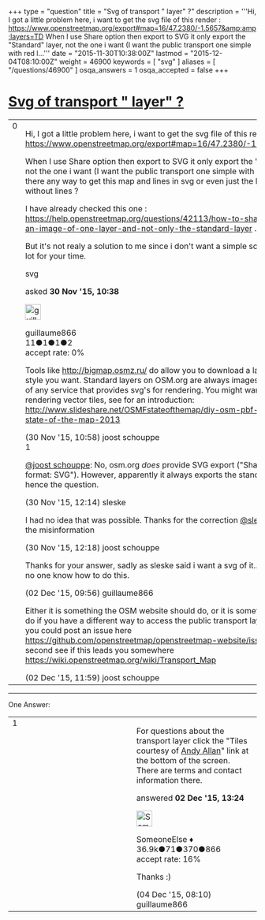 +++
type = "question"
title = "Svg of transport &quot; layer&quot; ?"
description = '''Hi, I got a little problem here, i want to get the svg file of this render :  https://www.openstreetmap.org/export#map=16/47.2380/-1.5657&amp;amp;layers=TD When I use Share option then export to SVG it only export the &quot;Standard&quot; layer, not the one i want (I want the public transport one simple with red l...'''
date = "2015-11-30T10:38:00Z"
lastmod = "2015-12-04T08:10:00Z"
weight = 46900
keywords = [ "svg" ]
aliases = [ "/questions/46900" ]
osqa_answers = 1
osqa_accepted = false
+++

<div class="headNormal">

# [Svg of transport " layer" ?](/questions/46900/svg-of-transport-layer)

</div>

<div id="main-body">

<div id="askform">

<table id="question-table" style="width:100%;">
<colgroup>
<col style="width: 50%" />
<col style="width: 50%" />
</colgroup>
<tbody>
<tr>
<td style="width: 30px; vertical-align: top"><div class="vote-buttons">
<span id="post-46900-upvote" class="ajax-command post-vote up" rel="nofollow" title="I like this post (click again to cancel)"> </span>
<div id="post-46900-score" class="post-score" title="current number of votes">
0
</div>
<span id="post-46900-downvote" class="ajax-command post-vote down" rel="nofollow" title="I dont like this post (click again to cancel)"> </span> <span id="favorite-mark" class="ajax-command favorite-mark" rel="nofollow" title="mark/unmark this question as favorite (click again to cancel)"> </span>
<div id="favorite-count" class="favorite-count">
&#10;</div>
</div></td>
<td><div id="item-right">
<div class="question-body">
<p>Hi, I got a little problem here, i want to get the svg file of this render : <a href="https://www.openstreetmap.org/export#map=16/47.2380/-1.5657&amp;layers=TD">https://www.openstreetmap.org/export#map=16/47.2380/-1.5657&amp;layers=TD</a></p>
<p>When I use Share option then export to SVG it only export the "Standard" layer, not the one i want (I want the public transport one simple with red lines). Is there any way to get this map and lines in svg or even just the background without lines ?</p>
<p>I have already checked this one : <a href="/questions/42113/how-to-share-download-an-image-of-one-layer-and-not-only-the-standard-layer">https://help.openstreetmap.org/questions/42113/how-to-share-download-an-image-of-one-layer-and-not-only-the-standard-layer</a> .</p>
<p>But it's not realy a solution to me since i don't want a simple screen. Thanks a lot for your time.</p>
</div>
<div id="question-tags" class="tags-container tags">
<span class="post-tag tag-link-svg" rel="tag" title="see questions tagged &#39;svg&#39;">svg</span>
</div>
<div id="question-controls" class="post-controls">
&#10;</div>
<div class="post-update-info-container">
<div class="post-update-info post-update-info-user">
<p>asked <strong>30 Nov '15, 10:38</strong></p>
<img src="https://secure.gravatar.com/avatar/257049c476762a80cfd06f627777c3fa?s=32&amp;d=identicon&amp;r=g" class="gravatar" width="32" height="32" alt="guillaume866&#39;s gravatar image" />
<p><span>guillaume866</span><br />
<span class="score" title="11 reputation points">11</span><span title="1 badges"><span class="badge1">●</span><span class="badgecount">1</span></span><span title="1 badges"><span class="silver">●</span><span class="badgecount">1</span></span><span title="2 badges"><span class="bronze">●</span><span class="badgecount">2</span></span><br />
<span class="accept_rate" title="Rate of the user&#39;s accepted answers">accept rate:</span> <span title="guillaume866 has no accepted answers">0%</span></p>
</div>
</div>
<div id="comments-container-46900" class="comments-container">
<span id="46901"></span>
<div id="comment-46901" class="comment">
<div id="post-46901-score" class="comment-score">
&#10;</div>
<div class="comment-text">
<p>Tools like <a href="http://bigmap.osmz.ru/">http://bigmap.osmz.ru/</a> do allow you to download a larger image in the style you want. Standard layers on OSM.org are always images. I'm not aware of any service that provides svg's for rendering. You might want to look into rendering vector tiles, see for an introduction: <a href="http://www.slideshare.net/OSMFstateofthemap/diy-osm-pbf-vector-tiles-state-of-the-map-2013">http://www.slideshare.net/OSMFstateofthemap/diy-osm-pbf-vector-tiles-state-of-the-map-2013</a></p>
</div>
<div id="comment-46901-info" class="comment-info">
<span class="comment-age">(30 Nov '15, 10:58)</span> <span class="comment-user userinfo">joost schouppe</span>
</div>
</div>
<span id="46903"></span>
<div id="comment-46903" class="comment">
<div id="post-46903-score" class="comment-score">
1
</div>
<div class="comment-text">
<p><a href="https://help.openstreetmap.org/users/10142/joost-schouppe"></a><a href="https://help.openstreetmap.org/users/10142/joost-schouppe">@joost schouppe</a>: No, osm.org <em>does</em> provide SVG export ("Share / Image format: SVG"). However, apparently it always exports the standard layer - hence the question.</p>
</div>
<div id="comment-46903-info" class="comment-info">
<span class="comment-age">(30 Nov '15, 12:14)</span> <span class="comment-user userinfo">sleske</span>
</div>
</div>
<span id="46904"></span>
<div id="comment-46904" class="comment">
<div id="post-46904-score" class="comment-score">
&#10;</div>
<div class="comment-text">
<p>I had no idea that was possible. Thanks for the correction <a href="https://help.openstreetmap.org/users/666/sleske">@sleske</a> and excuse the misinformation</p>
</div>
<div id="comment-46904-info" class="comment-info">
<span class="comment-age">(30 Nov '15, 12:18)</span> <span class="comment-user userinfo">joost schouppe</span>
</div>
</div>
<span id="46934"></span>
<div id="comment-46934" class="comment">
<div id="post-46934-score" class="comment-score">
&#10;</div>
<div class="comment-text">
<p>Thanks for your answer, sadly as sleske said i want a svg of it... But seems like no one know how to do this.</p>
</div>
<div id="comment-46934-info" class="comment-info">
<span class="comment-age">(02 Dec '15, 09:56)</span> <span class="comment-user userinfo">guillaume866</span>
</div>
</div>
<span id="46935"></span>
<div id="comment-46935" class="comment">
<div id="post-46935-score" class="comment-score">
&#10;</div>
<div class="comment-text">
<p>Either it is something the OSM website should do, or it is something you could do if you have a different way to access the public transport layer. For the first, you could post an issue here <a href="https://github.com/openstreetmap/openstreetmap-website/issues">https://github.com/openstreetmap/openstreetmap-website/issues</a> ; for the second see if this leads you somewhere <a href="https://wiki.openstreetmap.org/wiki/Transport_Map">https://wiki.openstreetmap.org/wiki/Transport_Map</a></p>
</div>
<div id="comment-46935-info" class="comment-info">
<span class="comment-age">(02 Dec '15, 11:59)</span> <span class="comment-user userinfo">joost schouppe</span>
</div>
</div>
</div>
<div id="comment-tools-46900" class="comment-tools">
&#10;</div>
<div class="clear">
&#10;</div>
<div id="comment-46900-form-container" class="comment-form-container">
&#10;</div>
<div class="clear">
&#10;</div>
</div></td>
</tr>
</tbody>
</table>

------------------------------------------------------------------------

<div class="tabBar">

<span id="sort-top"></span>

<div class="headQuestions">

One Answer:

</div>

</div>

<span id="46936"></span>

<div id="answer-container-46936" class="answer">

<table style="width:100%;">
<colgroup>
<col style="width: 50%" />
<col style="width: 50%" />
</colgroup>
<tbody>
<tr>
<td style="width: 30px; vertical-align: top"><div class="vote-buttons">
<span id="post-46936-upvote" class="ajax-command post-vote up" rel="nofollow" title="I like this post (click again to cancel)"> </span>
<div id="post-46936-score" class="post-score" title="current number of votes">
1
</div>
<span id="post-46936-downvote" class="ajax-command post-vote down" rel="nofollow" title="I dont like this post (click again to cancel)"> </span>
</div></td>
<td><div class="item-right">
<div class="answer-body">
<p>For questions about the transport layer click the "Tiles courtesy of <a href="http://www.thunderforest.com/">Andy Allan</a>" link at the bottom of the screen. There are terms and contact information there.</p>
</div>
<div class="answer-controls post-controls">
&#10;</div>
<div class="post-update-info-container">
<div class="post-update-info post-update-info-user">
<p>answered <strong>02 Dec '15, 13:24</strong></p>
<img src="https://secure.gravatar.com/avatar/0bf1aa22f7f5e045b0eb8beb79fe7907?s=32&amp;d=identicon&amp;r=g" class="gravatar" width="32" height="32" alt="SomeoneElse&#39;s gravatar image" />
<p><span>SomeoneElse ♦</span><br />
<span class="score" title="36866 reputation points"><span>36.9k</span></span><span title="71 badges"><span class="badge1">●</span><span class="badgecount">71</span></span><span title="370 badges"><span class="silver">●</span><span class="badgecount">370</span></span><span title="866 badges"><span class="bronze">●</span><span class="badgecount">866</span></span><br />
<span class="accept_rate" title="Rate of the user&#39;s accepted answers">accept rate:</span> <span title="SomeoneElse has 228 accepted answers">16%</span></p>
</div>
</div>
<div id="comments-container-46936" class="comments-container">
<span id="46972"></span>
<div id="comment-46972" class="comment">
<div id="post-46972-score" class="comment-score">
&#10;</div>
<div class="comment-text">
<p>Thanks :)</p>
</div>
<div id="comment-46972-info" class="comment-info">
<span class="comment-age">(04 Dec '15, 08:10)</span> <span class="comment-user userinfo">guillaume866</span>
</div>
</div>
</div>
<div id="comment-tools-46936" class="comment-tools">
&#10;</div>
<div class="clear">
&#10;</div>
<div id="comment-46936-form-container" class="comment-form-container">
&#10;</div>
<div class="clear">
&#10;</div>
</div></td>
</tr>
</tbody>
</table>

</div>

<div class="paginator-container-left">

</div>

</div>

</div>

